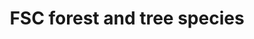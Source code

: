 ---
title: 'FSC forest and tree species'
field: 'fsc.focus.forestSpecies'
slug: 'fsc-fsc-forest-and-tree-species'
description: 'Indicate the species included in the coverage of the resource'
comment: 'select from control list'
required: False
vocabulary: 'vocabulary.txt'
module: 'Scope'
cluster: 'Fsc'
policy: 'Controlled value. Multi select from control list.'
layout: 'fsc'
---